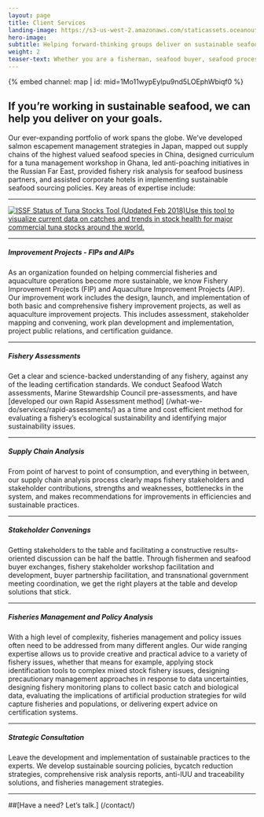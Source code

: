 ```yaml
---
layout: page 
title: Client Services
landing-image: https://s3-us-west-2.amazonaws.com/staticassets.oceanoutcomes.org/rollover+images/services-hover.jpg
hero-image:
subtitle: Helping forward-thinking groups deliver on sustainable seafood commitments.
weight: 2
teaser-text: Whether you are a fisherman, seafood buyer, seafood processor, or NGO working in seafood, the environmental and business case for sustainability has never been stronger. Let us help.
---
```


<div class="map-section">
  <div class="grid-container">
    {% embed channel: map | id: mid=1Mo11wypEylpu9nd5LOEphWbiqf0 %}
  </div>
</div>

##  If you’re working in sustainable seafood, we can help you deliver on your goals.

Our ever-expanding portfolio of work spans the globe. We’ve developed salmon escapement management strategies in Japan, mapped out supply chains of the highest valued seafood species in China, designed curriculum for a tuna management workshop in Ghana, led anti-poaching initiatives in the Russian Far East, provided fishery risk analysis for seafood business partners, and assisted corporate hotels in implementing sustainable seafood sourcing policies. Key areas of expertise include:

----

<div class='tableauPlaceholder' id='viz1523035066582' style='position: relative'><noscript><a href='https:&#47;&#47;iss-foundation.org&#47;about-tuna&#47;status-of-the-stocks&#47;interactive-stock-status-tool&#47;'><img alt='ISSF Status of Tuna Stocks Tool (Updated Feb 2018)Use this tool to visualize current data on catches and trends in stock health for major commercial tuna stocks around the world. ' src='https:&#47;&#47;public.tableau.com&#47;static&#47;images&#47;IS&#47;ISSFStatusofTunaStocksTool&#47;ISSFStatusofTunaStocksTool&#47;1_rss.png' style='border: none' /></a></noscript><object class='tableauViz'  style='display:none;'><param name='host_url' value='https%3A%2F%2Fpublic.tableau.com%2F' /> <param name='embed_code_version' value='3' /> <param name='path' value='views&#47;ISSFStatusofTunaStocksTool&#47;ISSFStatusofTunaStocksTool?:embed=y&amp;:toolbar=yes&amp;:embed_code_version=3&amp;:loadOrderID=0&amp;:display_count=yes&amp;:tabs=no' /> <param name='toolbar' value='yes' /><param name='static_image' value='https:&#47;&#47;public.tableau.com&#47;static&#47;images&#47;IS&#47;ISSFStatusofTunaStocksTool&#47;ISSFStatusofTunaStocksTool&#47;1.png' /> <param name='animate_transition' value='yes' /><param name='display_static_image' value='yes' /><param name='display_spinner' value='yes' /><param name='display_overlay' value='yes' /><param name='display_count' value='yes' /><param name='tabs' value='no' /></object></div>                <script type='text/javascript'>                    var divElement = document.getElementById('viz1523035066582');                    var vizElement = divElement.getElementsByTagName('object')[0];                    vizElement.style.width='940px';vizElement.style.height='713px';                    var scriptElement = document.createElement('script');                    scriptElement.src = 'https://public.tableau.com/javascripts/api/viz_v1.js';                    vizElement.parentNode.insertBefore(scriptElement, vizElement);                </script>

----

##### Improvement Projects - FIPs and AIPs
 
As an organization founded on helping commercial fisheries and aquaculture operations become more sustainable, we know Fishery Improvement Projects (FIP) and Aquaculture Improvement Projects (AIP). Our improvement work includes the design, launch, and implementation of both basic and comprehensive fishery improvement projects, as well as aquaculture improvement projects. This includes assessment, stakeholder mapping and convening, work plan development and implementation, project public relations, and certification guidance.

----

##### Fishery Assessments 
 
Get a clear and science-backed understanding of any fishery, against any of the leading certification standards. We conduct Seafood Watch assessments, Marine Stewardship Council pre-assessments, and have [developed our own Rapid Assessment method] (/what-we-do/services/rapid-assessments/) as a time and cost efficient method for evaluating a fishery’s ecological sustainability and identifying major sustainability issues.

----

##### Supply Chain Analysis 
 
From point of harvest to point of consumption, and everything in between, our supply chain analysis process clearly maps fishery stakeholders and stakeholder contributions, strengths and weaknesses, bottlenecks in the system, and makes recommendations for improvements in efficiencies and sustainable practices.

----

##### Stakeholder Convenings 
 
Getting stakeholders to the table and facilitating a constructive results-oriented discussion can be half the battle. Through fishermen and seafood buyer exchanges, fishery stakeholder workshop facilitation and development, buyer partnership facilitation, and transnational government meeting coordination, we get the right players at the table and develop solutions that stick.  

----

##### Fisheries Management and Policy Analysis 

With a high level of complexity, fisheries management and policy issues often need to be addressed from many different angles. Our wide ranging expertise allows us to provide creative and practical advice to a variety of fishery issues, whether that means for example, applying stock identification tools to complex mixed stock fishery issues, designing precautionary management approaches in response to data uncertainties, designing fishery monitoring plans to collect basic catch and biological data, evaluating the implications of artificial production strategies for wild capture fisheries and populations, or delivering expert advice on certification systems. 

----

##### Strategic Consultation 

Leave the development and implementation of sustainable practices to the experts. We develop sustainable sourcing policies, bycatch reduction strategies, comprehensive risk analysis reports, anti-IUU and traceability solutions, and fisheries management strategies.

----

##[Have a need? Let’s talk.] (/contact/)
